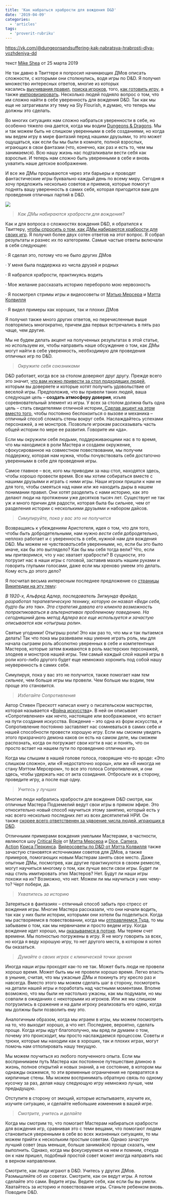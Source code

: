 ```yaml
---
title: 'Как набраться храбрости для вождения D&D'
date: '2019-04-09'
categories:
  - 'articles'
tags:
  - 'proverit-rubriku'
---
```


https://vk.com/@dungeonsandsuffering-kak-nabratsya-hrabrosti-dlya-vozhdeniya-dd

текст [Mike Shea](https://vk.com/away.php?to=http%3A%2F%2Fmikeshea.net%2FAbout_Mike_Shea.html&cc_key=) от 25 марта 2019

Не так давно в Твиттере я попросил начинающих ДМов описать сложности, с которыми они столкнулись, водя игры по D&D. Я получил множество интересных ответов, многие из которых касались [выучивания правил](https://vk.com/away.php?to=https%3A%2F%2Fwww.amazon.com%2FDungeons-Dragons-Starter-Set-Fundamentals%2Fdp%2F0786965592%2Fref%3Das_sl_pc_ss_til%3Ftag%3Dslyflourish-20%26linkCode%3Dw01%26linkId%3DGCSMYQB22BV5VWEK%26creativeASIN%3D0786965592&cc_key=), [поиска игроков](https://vk.com/away.php?to=http%3A%2F%2Fslyflourish.com%2Ffinding_players.html&cc_key=), того, [как готовить игру](https://vk.com/away.php?to=http%3A%2F%2Fslyflourish.com%2Flazydm%2F&cc_key=), а также [импровизировать](https://vk.com/away.php?to=https%3A%2F%2Fwww.dndbeyond.com%2Fposts%2F160-improvisation-in-d-d-for-new-dungeon-masters&cc_key=). Несколько людей подняло вопрос о том, что им сложно найти в себе уверенность для вождения D&D. Так как мы еще не затрагивали эту тему на Sly Flourish, я думаю, что теперь мы должны это сделать.

Во многих ситуациях нам сложно набраться уверенности в себе, но особенно тяжело она дается, когда мы водим [Dungeons & Dragons](https://vk.com/away.php?to=https%3A%2F%2Fwww.amazon.com%2FDungeons-Dragons-Starter-Set-Fundamentals%2Fdp%2F0786965592%2Fref%3Das_sl_pc_ss_til%3Ftag%3Dslyflourish-20%26linkCode%3Dw01%26linkId%3DGCSMYQB22BV5VWEK%26creativeASIN%3D0786965592&cc_key=). Мы и так можем быть не слишком уверенными в себе созданиями, но когда мы ведем игру в мире фантазий перед нашими друзьями, то это может ощущаться, как если бы мы были в комнате, полной взрослых, играющих в свои фантазии (что, конечно, как раз и есть то, чем мы занимаемся). Всю нашу жизнь нас подталкивали вести себя как взрослые. И теперь нам сложно быть уверенными в себе и вновь ухватить наше детское воображение.

И все же ДМы прорываются через эти барьеры и проводят фантастические игры буквально каждый день по всему миру. Сегодня я хочу предложить несколько советов и приемов, которые помогут поднять вашу уверенность в самих себя, которая пригодится вам для проведения отличных партий в D&D.

![](https://pp.userapi.com/c849232/v849232661/1658ed/iy9NSN_t58o.jpg)

> _Как ДМы набираются храбрости для вождения?_

Как и для вопроса о сложностях вождения D&D, я обратился к Твиттеру, [чтобы спросить о том, как ДМы набираются храбрости для своих игр](https://vk.com/away.php?to=https%3A%2F%2Ftwitter.com%2FSlyFlourish%2Fstatus%2F1012796206274240513&cc_key=). Я получил более двух сотен ответов на этот вопрос. Я собрал результаты и разнес их по категориям. Самые частые ответы включали в себя следующее:

· Я сделал это, потому что не было других ДМов

· У меня была поддержка из числа друзей и родных

· Я набрался храбрости, практикуясь водить

· Мое желание рассказать историю перебороло мою нервозность

· Я посмотрел стримы игры и видеосоветы от [Мэтью Мерсера](https://vk.com/away.php?to=https%3A%2F%2Ftwitter.com%2Fmatthewmercer&cc_key=) и [Мэтта Колвилля](https://vk.com/away.php?to=https%3A%2F%2Fwww.youtube.com%2Fuser%2Fmcolville%2Fvideos&cc_key=)

· Я видел примеры как хороших, так и плохих ДМов

Я получил также много других ответов, но перечисленные выше повторялись многократно, причем два первых встречались в пять раз чаще, чем другие.

Мы не будем делать акцент на полученных результатах в этой статье, но используем их, чтобы направить наше обсуждение о том, как ДМы могут найти в себе уверенность, необходимую для проведения отличных игр по D&D.

> _Окружите себя союзниками_

D&D работает, когда все за столом доверяют друг другу. Прежде всего это значит, [что вам нужно привести за стол подходящих людей](https://vk.com/away.php?to=http%3A%2F%2Fslyflourish.com%2Ffinding_players.html&cc_key=), которым вы доверяете и которые хотят получить удовольствие от веселой игры. Предположив, что вы привели таких людей, ваша следующая цель – **создать атмосферу доверия**, изъяв соревновательный элемент из игры. У всех за столом должна быть одна цель – стать свидетелями отличной истории[. Сделав акцент на этом вместо того](https://vk.com/away.php?to=http%3A%2F%2Fslyflourish.com%2Fstory_focus_of_dnd.html&cc_key=), чтобы постоянно беспокоиться о вызове и механика – отличный способ сломать стены вокруг себя. Наслаждайтесь успехами персонажей, а не монстров. Позвольте игрокам рассказывать часть общей истории по мере ее развития. Говорите им «да».

Если мы окружили себя людьми, поддерживающими нас в то время, что мы находимся в роли Мастера и создаем окружение, сфокусированное на совместном повествовании, мы получим поддержку, которая нам нужна, чтобы почувствовать себя достаточно уверенными в себе для проведения игры.

Самое главное – все, кого мы приводим за наш стол, находятся здесь, чтобы хорошо провести время. Все мы хотим собираться вместе с нашими друзьями и играть с ними игры. Наши игроки пришли к нам не для того, чтобы смеяться над нами или же находить дыры в нашем понимании правил. Они хотят разделить с нами историю, как это делают люди на протяжении уже десятков тысяч лет. Существует не так уж и много причин для радости, которая была бы сильнее, чем от разделения истории с несколькими друзьями и набором дайсов.

> _Симулируйте, пока у вас это не получится_

Возвращаясь к убеждениям Аристотеля, идея о том, что для того, чтобы *быть* добродетельными, нам нужно *вести себя* добродетельно, неплохо работает и с уверенность в себе, нужной нам для вождения D&D. Мы можем не *чувствовать*себя уверенными, но, если бы это было иначе, как бы это выглядело? Как бы мы себя тогда вели? Что, если мы *притворимся*, что у нас хватает храбрости? В сущности, это погрузит нас в наши игры с головой, заставив махать нашим руками и говорить глупыми голосами, даже если мы хреново умеем это делать. Кому есть до этого дело?

Я посчитал весьма интересным последнее предложение со [страницы Википедии на эту тему](https://vk.com/away.php?to=https%3A%2F%2Fen.wikipedia.org%2Fwiki%2FFake_it_till_you_make_it&cc_key=):

_В 1920-х, Альфред Адлер, последователь Зигмунда Фрейда, разработал терапевтическую технику, которую он назвал «Веди себя, будто бы это так». Эта стратегия давала его клиента возможность попрактиковаться в альтернативах проблемному поведению. На сегодняшний день метод Адлера все еще используется и зачастую описывается как «отыгрыш роли»._

Святые угодники! Отыгрыш роли! Это как раз то, что мы и так пытаемся делать! Так что пока мы развиваем наш умение играть роль, мы для начала сыграем роль абсолютно уверенных в себе и компетентных Мастеров, которые затем вживаются в роль мастерских персонажей, злодеев и монстров нашей игры. Тем самый каждый слой нашей игры в роли кого-либо другого будет еще немножко хоронить под собой нашу неуверенность в самих себя.

Симулируя, пока у вас это не получится, также помогает нам *тем сильнее*, чем больше игры мы провели. Чем больше мы водим, тем проще это становится.

> _Избегайте Сопротивления_

Автор Стивен Прескотт написал книгу о писательском мастерстве, которая называется «[Война искусства](https://vk.com/away.php?to=https%3A%2F%2Famzn.to%2F2L2Va1f&cc_key=)». В ней он описывает «Сопротивление» как нечто, настоящее или воображаемое, что встает на пути создания искусства. Вождение – это одна из форм искусства, и Сопротивление постоянно заставляет нас сомневаться в самих себе и нашей способности провести хорошую игру. Если мы сможем увидеть этого призрачного демона каков он есть на самом деле, мы сможем распознать, когда он погружает свои когти в нас и понять, что он просто встает на нашем пути по проведению отличных игр.

Когда мы слышим в нашей голове голоса, говорящие что-то вроде: «Это слишком сложно», или «Я недостаточно хорош», или же «Я никогда не стану Мэттом Мерсером», то все это голоса Сопротивления, и они здесь, чтобы удержать нас от акта созидания. Отбросьте их в сторону, проведите игру, а после еще одну.

> _Учитесь у лучших_

Многие люди набрались храбрости для вождения D&D смотря, как отличные Мастера Подземелий ведут свои игры в прямом эфире. Это относительно новый способ научиться этому занятию, который есть у нас всего несколько последних лет из всех десятилетий НРИ. Он также [скорее всего ответственен за удвоение числа людей, играющих в D&D](https://vk.com/away.php?to=http%3A%2F%2Fslyflourish.com%2Funderstanding_streaming_dnd.html&cc_key=).

Отличными примерами вождения умелыми Мастерами, в частности, являются шоу [Critical Role](https://vk.com/away.php?to=https%3A%2F%2Fwww.youtube.com%2Fplaylist%3Flist%3DPL7atuZxmT954bCkC062rKwXTvJtcqFB8i&cc_key=) от [Мэтта Мерсера](https://vk.com/away.php?to=https%3A%2F%2Ftwitter.com%2Fmatthewmercer&cc_key=) и [Dice, Camera, Action](https://vk.com/away.php?to=https%3A%2F%2Fwww.youtube.com%2Fplaylist%3Flist%3DPLfS8QgUdeGYo8F3RPUQ2Wsi2mZLPcaU6X&cc_key=) [Криса Перкинса](https://vk.com/away.php?to=https%3A%2F%2Ftwitter.com%2FChrisPerkinsDnD&cc_key=). [Видеосоветы по D&D от Мэтта Колвилля](https://vk.com/away.php?to=https%3A%2F%2Fwww.youtube.com%2Fuser%2Fmcolville%2Fvideos&cc_key=) также зачастую становятся источниками советов для ДМов, а также примеров, помогающих новым Мастерам занять свое место. Даже опытные ДМы, посмотрев, как другие практикуются в своем ремесле, могут научиться многому о том, как лучше вести свои игры. Будет ли наш стиль имитировать этих Мастеров? Нет. Будут ли наши игры похожи на их? Возможно, что нет. Можем ли мы научиться у них чему-то? Черт побери, да.

> _Ухватитесь за историю_

Затеряться в фантазиях – отличный способ забыть про стресс от вождения игры. Многие Мастера рассказали, что они начали водить, так как у них были истории, которыми они хотели бы поделиться. Когда мы растворяемся в повествовании, когда мы [отправляемся Туда](https://vk.com/away.php?to=http%3A%2F%2Fslyflourish.com%2Fgoing_there.html&cc_key=), то мы забываем о том, как мы нервничаем и просто ведем игру. Когда вождение идет хорошо, мы [оказываемся в потоке](https://vk.com/away.php?to=https%3A%2F%2Fen.wikipedia.org%2Fwiki%2FFlow_%28psychology%29&cc_key=). Мы теряем счет времени. Мы полностью погружены в игру. Я не могу говорить за всех, но когда я веду хорошую игру, то нет другого места, в котором я хотел бы оказаться.

> _Думайте о своих играх с клинической точки зрения_

Иногда наши игры проходят как-то не так. Может быть люди не провели хорошо время. Может быть *мы* не провели хорошо время. Легко впасть в уныние, считая, что мы ужасные ДМы и покинуть эту кресло раз и навсегда. Вместо этого мы можем сделать шаг в сторону, посмотреть на детали нашей игры и поработать над частными моментами. Вполне возможно, что мы были не настолько ужасны, как мы подумали, но мы совпали в ожиданиях с некоторыми из игроков. Или же мы слишком погрузились в сражение и на дали игроку реализовать его идею, когда мы должны были позволить ему это.

Аналогичным образом, когда мы играем в игры, мы можем посмотреть на то, что выходит хорошо, а что нет. Последнее, вероятно, сделать проще. Когда игры идут благополучно, мы вряд ли думаем о том, почему это происходит, мы просто наслаждаемся процессом. Советы и трюки, которые мы находим как в хороших, так и плохих играх, могут помочь нам отполировать нашу текущую.

Мы можем поучиться из любого полученного опыта. Если мы воспринимаем путь Мастера как постоянное путешествие длиною в жизнь, полное открытий и новых знаний, а не состояние, в котором мы однажды окажемся, то эти временные ограничения не превратятся в кирпичные стены. Мы можем воспринимать обратную связь по одному кусочку за раз, делая нашу следующую игру немножко лучше, чем предыдущую.

Отступите в сторону от эмоций, которые испытываете, изучите их, изучите ситуацию, и сделайте небольшие изменения в вашей игре.

> _Смотрите, учитесь и делайте_

Когда мы смотрим то, что помогает Мастерам набираться храбрости для вождения игр, сравнивая это с теми вещами, что помогают людям становиться уверенными в себе во всех жизненных ситуациях, то мы можем прийти к нескольким простым советам. Однако зачастую лучший совет (ешь меньше, больше занимайся) проще сказать, чем выполнить. Однако, когда мы фокусируемся на нем и помним, откуда он к нам пришел, подобный простой совет может иногда направить нас в верном направлении.

Смотрите, как люди играют в D&D. Учитесь у других ДМов. Размышляйте об их советах. Смотрите, как он ведут игры. А потом сделайте это сами. Ведите игры. Ведите себя, как если бы вы умели. Хватайтесь за историю и повествование игры. Станьте ребенком вновь. Поводите D&D.
